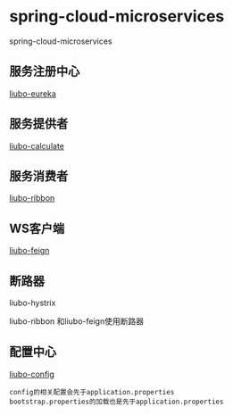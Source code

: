 # spring-cloud-microservices
spring-cloud-microservices

## 服务注册中心
[liubo-eureka](https://github.com/liubo6/spring-cloud-microservices/tree/master/liubo-eureka)

## 服务提供者
[liubo-calculate](https://github.com/liubo6/spring-cloud-microservices/tree/master/liubo-calculate)

## 服务消费者
[liubo-ribbon](https://github.com/liubo6/spring-cloud-microservices/tree/master/liubo-ribbon)

## WS客户端
[liubo-feign](https://github.com/liubo6/spring-cloud-microservices/tree/master/liubo-feign)

## 断路器
liubo-hystrix

liubo-ribbon 和liubo-feign使用断路器


## 配置中心
[liubo-config](https://github.com/liubo6/spring-cloud-microservices/tree/master/liubo-config)
```
config的相关配置会先于application.properties
bootstrap.properties的加载也是先于application.properties
```
